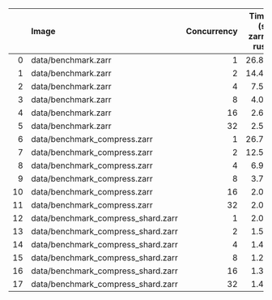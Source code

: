 |    | Image                              |   Concurrency |   Time (s)<br>zarrs<br>rust |   <br>tensorstore<br>python |   <br>zarr<br>python |   Memory (GB)<br>zarrs<br>rust |   <br>tensorstore<br>python |   <br>zarr<br>python |
|---:|:-----------------------------------|--------------:|----------------------------:|----------------------------:|---------------------:|-------------------------------:|----------------------------:|---------------------:|
|  0 | data/benchmark.zarr                |             1 |                       26.89 |                       50.04 |                81.79 |                           0.03 |                        0.09 |                 0.10 |
|  1 | data/benchmark.zarr                |             2 |                       14.43 |                       29.64 |                68.88 |                           0.03 |                        0.31 |                 0.31 |
|  2 | data/benchmark.zarr                |             4 |                        7.55 |                       23.02 |                67.89 |                           0.03 |                        0.31 |                 0.32 |
|  3 | data/benchmark.zarr                |             8 |                        4.05 |                       20.94 |                73.22 |                           0.03 |                        0.31 |                 0.31 |
|  4 | data/benchmark.zarr                |            16 |                        2.68 |                       19.80 |                63.01 |                           0.03 |                        0.33 |                 0.32 |
|  5 | data/benchmark.zarr                |            32 |                        2.52 |                       18.02 |                57.50 |                           0.02 |                        0.35 |                 0.32 |
|  6 | data/benchmark_compress.zarr       |             1 |                       26.76 |                       56.15 |               105.16 |                           0.03 |                        0.10 |                 0.14 |
|  7 | data/benchmark_compress.zarr       |             2 |                       12.59 |                       28.21 |                91.82 |                           0.03 |                        0.31 |                 0.34 |
|  8 | data/benchmark_compress.zarr       |             4 |                        6.90 |                       22.88 |                88.56 |                           0.03 |                        0.31 |                 0.33 |
|  9 | data/benchmark_compress.zarr       |             8 |                        3.73 |                       20.07 |                81.21 |                           0.03 |                        0.33 |                 0.34 |
| 10 | data/benchmark_compress.zarr       |            16 |                        2.08 |                       18.89 |                72.87 |                           0.04 |                        0.34 |                 0.33 |
| 11 | data/benchmark_compress.zarr       |            32 |                        2.09 |                       16.73 |                67.52 |                           0.04 |                        0.35 |                 0.34 |
| 12 | data/benchmark_compress_shard.zarr |             1 |                        2.08 |                        3.17 |                26.08 |                           0.37 |                        0.61 |                 1.21 |
| 13 | data/benchmark_compress_shard.zarr |             2 |                        1.50 |                        2.20 |                30.59 |                           0.70 |                        0.90 |                 2.01 |
| 14 | data/benchmark_compress_shard.zarr |             4 |                        1.43 |                        2.10 |                32.63 |                           1.29 |                        1.18 |                 3.61 |
| 15 | data/benchmark_compress_shard.zarr |             8 |                        1.28 |                        1.82 |                34.16 |                           2.40 |                        1.50 |                 7.00 |
| 16 | data/benchmark_compress_shard.zarr |            16 |                        1.31 |                        1.89 |                36.26 |                           4.45 |                        1.93 |                13.76 |
| 17 | data/benchmark_compress_shard.zarr |            32 |                        1.48 |                        2.25 |                34.32 |                           6.51 |                        2.77 |                27.39 |